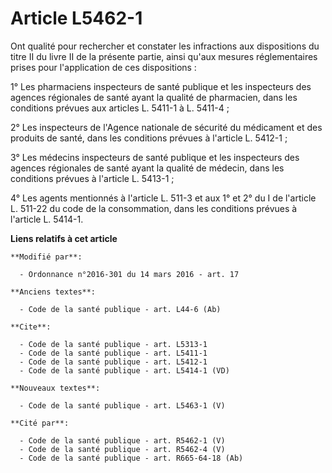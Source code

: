 # Article L5462-1

Ont qualité pour rechercher et constater les infractions aux dispositions du titre II du livre II de la présente partie,
ainsi qu'aux mesures réglementaires prises pour l'application de ces dispositions : 

1° Les pharmaciens inspecteurs de santé publique et les inspecteurs des agences régionales de santé ayant la qualité de
pharmacien, dans les conditions prévues aux articles L. 5411-1 à L. 5411-4 ; 

2° Les inspecteurs de l'Agence nationale de sécurité du médicament et des produits de santé, dans les conditions prévues à
l'article L. 5412-1 ; 

3° Les médecins inspecteurs de santé publique et les inspecteurs des agences régionales de santé ayant la qualité de médecin,
dans les conditions prévues à l'article L. 5413-1 ; 

4° Les agents mentionnés à l'article L. 511-3 et aux 1° et 2° du I de l'article L. 511-22 du code de la consommation, dans
les conditions prévues à l'article L. 5414-1.

**Liens relatifs à cet article**

	**Modifié par**:

	  - Ordonnance n°2016-301 du 14 mars 2016 - art. 17

	**Anciens textes**:

	  - Code de la santé publique - art. L44-6 (Ab)

	**Cite**:

	  - Code de la santé publique - art. L5313-1
	  - Code de la santé publique - art. L5411-1
	  - Code de la santé publique - art. L5412-1
	  - Code de la santé publique - art. L5414-1 (VD)

	**Nouveaux textes**:

	  - Code de la santé publique - art. L5463-1 (V)

	**Cité par**:

	  - Code de la santé publique - art. R5462-1 (V)
	  - Code de la santé publique - art. R5462-4 (V)
	  - Code de la santé publique - art. R665-64-18 (Ab)
